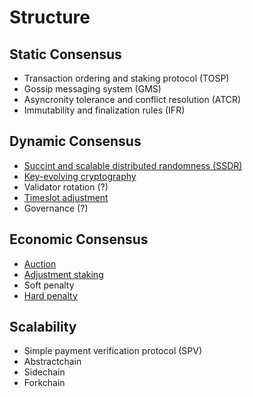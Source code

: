 # Structure

## Static Consensus
- Transaction ordering and staking protocol (TOSP)
- Gossip messaging system (GMS)
- Asyncronity tolerance and conflict resolution (ATCR)
- Immutability and finalization rules (IFR)

## Dynamic Consensus
- [Succint and scalable distributed randomness (SSDR)](random.md)
- [Key-evolving cryptography](key_evolving_cryptography.md)
- Validator rotation (?)
- [Timeslot adjustment](timeslot_adjustment.md)
- Governance (?)

## Economic Consensus
- [Auction](auction.md)
- [Adjustment staking](adjustment_staking.md)
- Soft penalty
- [Hard penalty](hard_penalty.md)

## Scalability
- Simple payment verification protocol (SPV)
- Abstractchain
- Sidechain
- Forkchain
